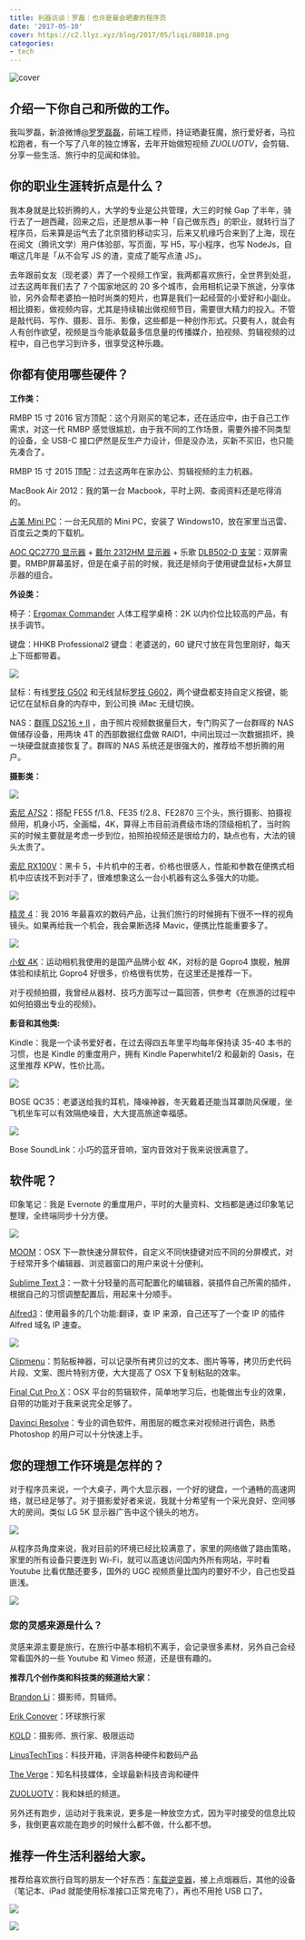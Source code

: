 ```yaml
---
title: 利器访谈｜罗磊｜也许是最会晒妻的程序员
date: '2017-05-10'
cover: https://c2.llyz.xyz/blog/2017/05/liqi/88018.png
categories:
- tech
---
```


![cover](https://c2.llyz.xyz/blog/2017/05/liqi/88018.png)

## **介绍一下你自己和所做的工作。**

我叫罗磊，新浪微博[@罗罗磊磊](https://weibo.com/foru17)，前端工程师，持证晒妻狂魔，旅行爱好者，马拉松跑者，有一个写了八年的独立博客，去年开始做短视频 _ZUOLUOTV_，会剪辑、分享一些生活、旅行中的见闻和体验。

## **你的职业生涯转折点是什么？**

我本身就是比较折腾的人，大学的专业是公共管理，大三的时候 Gap 了半年，骑行去了一趟西藏，回来之后，还是想从事一种「自己做东西」的职业，就转行当了程序员，后来算是运气去了北京猎豹移动实习，后来又机缘巧合来到了上海，现在在阅文（腾讯文学）用户体验部，写页面，写 H5，写小程序，也写 NodeJs，自嘲这几年是「从不会写 JS 的渣，变成了能写点渣 JS」。

去年跟前女友（现老婆）弄了一个视频工作室，我两都喜欢旅行，全世界到处逛，过去这两年我们去了 7 个国家地区的 20 多个城市，会用相机记录下旅途，分享体验，另外会帮老婆拍一拍时尚类的短片，也算是我们一起经营的小爱好和小副业。相比摄影，做视频内容，尤其是持续输出做视频节目，需要很大精力的投入。不管是敲代码、写作、摄影、音乐、影像，这些都是一种创作形式。只要有人，就会有人有创作欲望，视频是当今能承载最多信息量的传播媒介，拍视频、剪辑视频的过程中，自己也学习到许多，很享受这种乐趣。

## 你都有使用哪些硬件？

**工作类：**

RMBP 15 寸 2016 官方顶配：这个月刚买的笔记本，还在适应中，由于自己工作需求，对这一代 RMBP 感觉很尴尬，由于我不同的工作场景，需要外接不同类型的设备，全 USB-C 接口俨然是反生产力设计，但是没办法，买新不买旧，也只能先凑合了。

RMBP 15 寸 2015 顶配：过去这两年在家办公、剪辑视频的主力机器。

MacBook Air 2012：我的第一台 Macbook，平时上网、查阅资料还是吃得消的。

[占美 Mini PC](https://www.taobao.com/product/%E5%8D%A0%E7%BE%8E%E8%BF%B7%E4%BD%A0%E9%9B%BB%E8%85%A6.htm)：一台无风扇的 Mini PC，安装了 Windows10，放在家里当迅雷、百度云之类的下载机。

[AOC QC2770 显示器](https://www.jd.com/pinpai/688-7600.html) + [戴尔 2312HM 显示器](https://www1.ap.dell.com/cn/zh/epub/Dell-Peripherals/...u2312hm/pd.aspx?...u2312hm...) + 乐歌 [DLB502-D 支架](https://item.jd.com/1015341.html)：双屏需要。RMBP屏幕虽好，但是在桌子前的时候，我还是倾向于使用键盘鼠标+大屏显示器的组合。

**外设类：**

椅子：[Ergomax Commander](https://item.jd.com/1247462941.html) 人体工程学桌椅：2K 以内价位比较高的产品，有扶手调节。

键盘：HHKB Professional2 键盘：老婆送的，60 键尺寸放在背包里刚好，每天上下班都带着。

![](https://c2.llyz.xyz/blog/2017/05/liqi/07493-1547x1024.png)

鼠标：有线[罗技 G502](https://gaming.logitech.com/zh-cn/product/g502-proteus-core-tunable-gaming-mouse) 和无线鼠标[罗技 G602](https://gaming.logitech.com/zh-cn/product/g602-wireless-gaming-mouse)，两个键盘都支持自定义按键，能记忆在鼠标自身的内存中，到公司换 iMac 无缝切换。

NAS：[群晖 DS216 + II](https://www.synology.com/zh-cn/products/DS216+II) ，由于照片视频数据量巨大，专门购买了一台群晖的 NAS 做储存设备，用两块 4T 的西部数据红盘做 RAID1，中间出现过一次数据损坏，换一块硬盘就直接恢复了。群晖的 NAS 系统还是很强大的，推荐给不想折腾的用户。

**摄影类：**

![](https://c2.llyz.xyz/blog/2017/05/liqi/88018.png)

[​索尼 A7S2](https://item.jd.com/10721202699.html)：搭配 FE55 f/1.8、FE35 f/2.8、FE2870 三个头，旅行摄影、拍摄视频用，机身小巧，全画幅，4K，算得上市目前消费级市场的顶级相机了，当时购买的时候主要就是考虑一步到位，拍照拍视频还是很给力的，缺点也有，大法的镜头太贵了。

[索尼 RX100V](https://item.jd.com/3965552.html)：黑卡 5，卡片机中的王者，价格也很感人，性能和参数在便携式相机中应该找不到对手了，很难想象这么一台小机器有这么多强大的功能。

![](https://c2.llyz.xyz/blog/2017/05/liqi/79107-1532x1024.png)

[精灵 4](https://www.dji.com/cn/phantom-4)：我 2016 年最喜欢的数码产品，让我们旅行的时候拥有下很不一样的视角镜头。如果再给我一个机会，我会果断选择 Mavic，便携比性能重要多了。

![](https://c2.llyz.xyz/blog/2017/05/liqi/22183-1534x1024.png)

[小蚁 4K](https://www.xiaoyi.com/zh/)：运动相机我使用的是国产品牌小蚁 4K，对标的是 Gopro4 旗舰，触屏体验和续航比 Gopro4 好很多，价格很有优势，在这里还是推荐一下。

对于视频拍摄，我曾经从器材、技巧方面写过一篇回答，供参考《在旅游的过程中如何拍摄出专业的视频》。

**影音和其他类:**

Kindle：我是一个读书爱好者，在过去得四五年里平均每年保持读 35-40 本书的习惯，也是 Kindle 的重度用户，拥有 Kindle Paperwhite1/2 和最新的 Oasis，在这里推荐 KPW，性价比高。

![](https://c2.llyz.xyz/blog/2017/05/liqi/62990-1546x1024.png)

BOSE QC35：老婆送给我的耳机，降噪神器，冬天戴着还能当耳罩防风保暖，坐飞机坐车可以有效隔绝噪音，大大提高旅途幸福感。

![](https://c2.llyz.xyz/blog/2017/05/liqi/73490-1532x1024.png)

Bose SoundLink：小巧的蓝牙音响，室内音效对于我来说很满意了。

## **软件呢？**

印象笔记：我是 Evernote 的重度用户，平时的大量资料、文档都是通过印象笔记整理，全终端同步十分方便。

![](https://c2.llyz.xyz/blog/2017/05/liqi/86900-1422x1024.jpg)

[MOOM](https://manytricks.com/moom/)：OSX 下一款快速分屏软件，自定义不同快捷键对应不同的分屏模式，对于经常开多个编辑器、浏览器窗口的用户来说十分便利。

[Sublime Text 3](https://www.sublimetext.com/3)：一款十分轻量的高可配置化的编辑器，装插件自己所需的插件，根据自己的习惯调整配置后，用起来十分顺手。

[Alfred3](https://www.alfredapp.com/)：使用最多的几个功能:翻译，查 IP 来源，自己还写了一个查 IP 的插件 Alfred 域名 IP 速查。

![](https://c2.llyz.xyz/blog/2017/05/liqi/26195.png)

[Clipmenu](https://www.clipmenu.com/)：剪贴板神器，可以记录所有拷贝过的文本、图片等等，拷贝历史代码片段、文案、图片特别方便，大大提高了 OSX 下复制粘贴的效率。

[Final Cut Pro X](https://www.apple.com/cn/final-cut-pro/)：OSX 平台的剪辑软件，简单地学习后，也能做出专业的效果，自带的功能对于我来说完全足够了。

[Davinci Resolve](https://www.blackmagicdesign.com/cn/products/davinciresolve)：专业的调色软件，用图层的概念来对视频进行调色，熟悉 Photoshop 的用户可以十分快速上手。

## **您的理想工作环境是怎样的？**

对于程序员来说，一个大桌子，两个大显示器，一个好的键盘，一个通畅的高速网络，就已经足够了。对于摄影爱好者来说，我就十分希望有一个采光良好、空间够大的房间。类似 LG 5K 显示器广告中这个镜头的地方。

![](https://c2.llyz.xyz/blog/2017/05/liqi/17183-1851x1024.jpeg)

从程序员角度来说，我对目前的环境已经比较满意了，家里的网络做了路由策略，家里的所有设备只要连到 Wi-Fi，就可以高速访问国内外所有网站，平时看 Youtube 比看优酷还要多，国外的 UGC 视频质量比国内的要好不少，自己也受益匪浅。

![](https://c2.llyz.xyz/blog/2017/05/liqi/64485-1759x1024.png)

### **您的灵感来源是什么？**

灵感来源主要是旅行，在旅行中基本相机不离手，会记录很多素材，另外自己会经常看国外的一些 Youtube 和 Vimeo 频道，还是很有趣的。

**推荐几个创作类和科技类的频道给大家：**

[Brandon Li](https://vimeo.com/rungunshoot)：摄影师，剪辑师。

[Erik Conover](https://www.youtube.com/user/erikconover)：环球旅行家

[KOLD](https://www.youtube.com/user/koldstudios)：摄影师、旅行家、极限运动

[LinusTechTips](https://www.youtube.com/user/LinusTechTips)：科技开箱，评测各种硬件和数码产品

[The Verge](https://www.theverge.com/)：知名科技媒体，全球最新科技咨询和硬件

[ZUOLUOTV](https://luolei.org/tag/zuoluotv/)：我和妹纸的频道。

另外还有跑步，运动对于我来说，更多是一种放空方式，因为平时接受的信息比较多，我倒更喜欢能在跑步的时候什么都不做，什么都不想。

## **推荐一件生活利器给大家。**

推荐给喜欢旅行自驾的朋友一个好东西：[车载逆变器](https://www.amazon.cn/gp/bestsellers/automotive/124943071)，接上点烟器后，其他的设备（笔记本、iPad 就能使用标准接口正常充电了），再也不用抢 USB 口了。

![](https://c2.llyz.xyz/blog/2017/05/liqi/59087.png)

![](https://liqi.io/wp-content/uploads/2017/03/15623.jpg)
